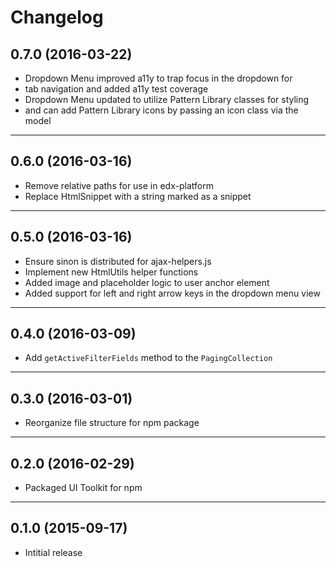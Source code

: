 # Changelog

## 0.7.0 (2016-03-22)
* Dropdown Menu improved a11y to trap focus in the dropdown for
* tab navigation and added a11y test coverage 
* Dropdown Menu updated to utilize Pattern Library classes for styling
* and can add Pattern Library icons by passing an icon class via the model

- - -

## 0.6.0 (2016-03-16)
* Remove relative paths for use in edx-platform
* Replace HtmlSnippet with a string marked as a snippet

- - -

## 0.5.0 (2016-03-16)
* Ensure sinon is distributed for ajax-helpers.js
* Implement new HtmlUtils helper functions
* Added image and placeholder logic to user anchor element
* Added support for left and right arrow keys in the dropdown menu view

- - -

## 0.4.0 (2016-03-09)
* Add `getActiveFilterFields` method to the `PagingCollection`

- - -

## 0.3.0 (2016-03-01)
* Reorganize file structure for npm package

- - -

## 0.2.0 (2016-02-29)
* Packaged UI Toolkit for npm

- - -

## 0.1.0 (2015-09-17)
* Intitial release

